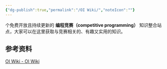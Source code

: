 ```yaml
---
{"dg-publish":true,"permalink":"/OI Wiki/","noteIcon":""}
---
```



个免费开放且持续更新的 **编程竞赛（competitive programming）** 知识整合站点，大家可以在这里获取与竞赛相关的、有趣又实用的知识。

## 参考资料
[OI Wiki - OI Wiki](https://oi-wiki.org/)